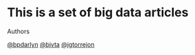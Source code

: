 # This is a set of big data articles

Authors

[@bpdarlyn](https://github.com/bpdarlyn)
[@bjvta](https://github.com/bjvta)
[@jgtorrejon](https://github.com/jgtorrejon)
